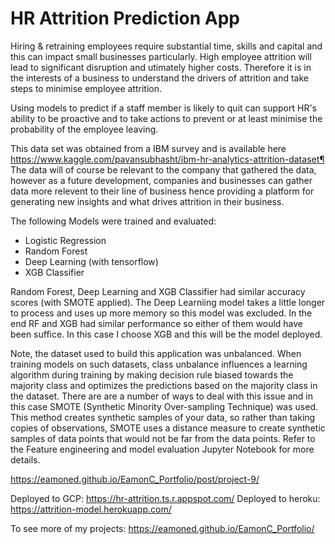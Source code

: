 # HR Attrition Prediction App

Hiring & retraining employees require substantial time, skills and capital and this can impact small businesses particularly. High employee attrition will lead to significant disruption and utimately higher costs. Therefore it is in the interests of a business to understand the drivers of attrition and take steps to minimise employee attrition.

Using models to predict if a staff member is likely to quit can support HR's ability to be proactive and to take actions to prevent or at least minimise the probability of the employee leaving.

This data set was obtained from a IBM survey and is available here https://www.kaggle.com/pavansubhasht/ibm-hr-analytics-attrition-dataset¶
The data will of course be relevant to the company that gathered the data, however as a future development, companies and businesses can gather data more relevent to their line of business hence providing a platform for generating new insights and what drives attrition in their business.

The following Models were trained and evaluated:
- Logistic Regression
- Random Forest
- Deep Learning (with tensorflow)
- XGB Classifier

Random Forest, Deep Learning and XGB Classifier had similar accuracy scores (with SMOTE applied). The Deep Learniing model takes a little longer to process and uses up more memory so this model was excluded. In the end RF and XGB had similar performance so either of them would have been suffice. In this case I choose XGB and this will be the model deployed.

Note, the dataset used to build this application was unbalanced. When training models on such datasets, class unbalance influences a learning algorithm during training by making decision rule biased towards the majority class and optimizes the predictions based on the majority class in the dataset. There are are a number of ways to deal with this issue and in this case SMOTE (Synthetic Minority Over-sampling Technique) was used. This method creates synthetic samples of your data, so rather than taking copies of observations, SMOTE uses a distance measure to create synthetic samples of data points that would not be far from the data points. Refer to the Feature engineering and model evaluation Jupyter Notebook for more details.

https://eamoned.github.io/EamonC_Portfolio/post/project-9/

Deployed to GCP: https://hr-attrition.ts.r.appspot.com/
Deployed to heroku: https://attrition-model.herokuapp.com/

To see more of my projects: https://eamoned.github.io/EamonC_Portfolio/
